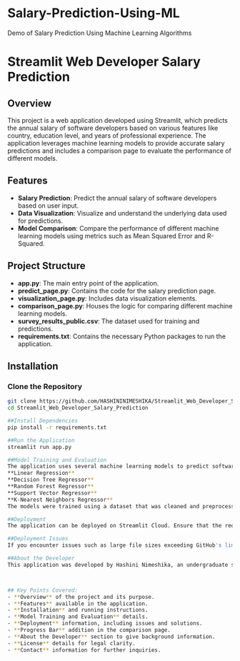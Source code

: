 # Salary-Prediction-Using-ML
Demo of Salary Prediction Using Machine Learning Algorithms

# Streamlit Web Developer Salary Prediction

## Overview
This project is a web application developed using Streamlit, which predicts the annual salary of software developers based on various features like country, education level, and years of professional experience. The application leverages machine learning models to provide accurate salary predictions and includes a comparison page to evaluate the performance of different models.

## Features
- **Salary Prediction**: Predict the annual salary of software developers based on user input.
- **Data Visualization**: Visualize and understand the underlying data used for predictions.
- **Model Comparison**: Compare the performance of different machine learning models using metrics such as Mean Squared Error and R-Squared.

## Project Structure
- **app.py**: The main entry point of the application.
- **predict_page.py**: Contains the code for the salary prediction page.
- **visualization_page.py**: Includes data visualization elements.
- **comparison_page.py**: Houses the logic for comparing different machine learning models.
- **survey_results_public.csv**: The dataset used for training and predictions.
- **requirements.txt**: Contains the necessary Python packages to run the application.

## Installation

### Clone the Repository
```bash
git clone https://github.com/HASHININIMESHIKA/Streamlit_Web_Developer_Salary_Prediction.git
cd Streamlit_Web_Developer_Salary_Prediction

##Install Dependencies
pip install -r requirements.txt

##Run the Application
streamlit run app.py

##Model Training and Evaluation
The application uses several machine learning models to predict software developer salaries:
**Linear Regression**
**Decision Tree Regressor**
**Random Forest Regressor**
**Support Vector Regressor**
**K-Nearest Neighbors Regressor**
The models were trained using a dataset that was cleaned and preprocessed to handle missing values and categorical variables. The application includes a comparison page that evaluates these models based on Mean Squared Error and R-Squared metrics.

##Deployment
The application can be deployed on Streamlit Cloud. Ensure that the requirements.txt is up-to-date with all necessary dependencies.

##Deployment Issues
If you encounter issues such as large file sizes exceeding GitHub's limits, consider using Git Large File Storage (LFS). For compatibility errors during deployment, make sure your input data is properly validated and matches the model's expected format.

##About the Developer
This application was developed by Hashini Nimeshika, an undergraduate student at Horizon Campus, Sri Lanka, currently in the final year of their academic journey. With a keen interest in Artificial Intelligence and Machine Learning, this project reflects a passion for leveraging these technologies to solve real-world problems. The developer aims to pursue higher studies in AI and ML.



## Key Points Covered:
- **Overview** of the project and its purpose.
- **Features** available in the application.
- **Installation** and running instructions.
- **Model Training and Evaluation** details.
- **Deployment** information, including issues and solutions.
- **Progress Bar** addition in the comparison page.
- **About the Developer** section to give background information.
- **License** details for legal clarity.
- **Contact** information for further inquiries.
